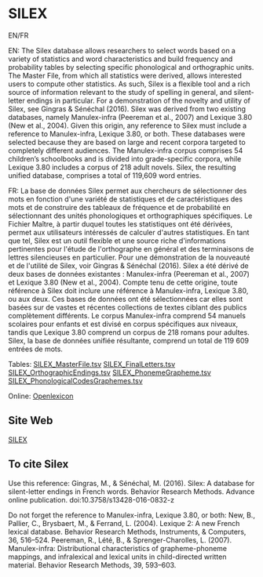 # SILEX #
EN/FR

EN: The Silex database allows researchers to select words based on a variety of statistics and word characteristics and build frequency and probability tables by selecting specific phonological and orthographic units.  The Master File, from which all statistics were derived, allows interested users to compute other statistics. As such, Silex is a flexible tool and a rich source of information relevant to the study of spelling in general, and silent-letter endings in particular. For a demonstration of the novelty and utility of Silex, see Gingras & Sénéchal (2016). Silex was derived from two existing databases, namely Manulex-infra (Peereman et al., 2007) and Lexique 3.80 (New et al., 2004). Given this origin, any reference to Silex must include a reference to Manulex-infra, Lexique 3.80, or both. These databases were selected because they are based on large and recent corpora targeted to completely different audiences. The Manulex-infra corpus comprises 54 children’s schoolbooks and is divided into grade-specific corpora, while Lexique 3.80 includes a corpus of 218 adult novels. Silex, the resulting unified database, comprises a total of 119,609 word entries.

FR: La base de données Silex permet aux chercheurs de sélectionner des mots en fonction d'une variété de statistiques et de caractéristiques des mots et de construire des tableaux de fréquence et de probabilité en sélectionnant des unités phonologiques et orthographiques spécifiques. Le Fichier Maître, à partir duquel toutes les statistiques ont été dérivées, permet aux utilisateurs intéressés de calculer d'autres statistiques. En tant que tel, Silex est un outil flexible et une source riche d'informations pertinentes pour l'étude de l'orthographe en général et des terminaisons de lettres silencieuses en particulier. Pour une démonstration de la nouveauté et de l'utilité de Silex, voir Gingras & Sénéchal (2016). Silex a été dérivé de deux bases de données existantes : Manulex-infra (Peereman et al., 2007) et Lexique 3.80 (New et al., 2004). Compte tenu de cette origine, toute référence à Silex doit inclure une référence à Manulex-infra, Lexique 3.80, ou aux deux. Ces bases de données ont été sélectionnées car elles sont basées sur de vastes et récentes collections de textes ciblant des publics complètement différents. Le corpus Manulex-infra comprend 54 manuels scolaires pour enfants et est divisé en corpus spécifiques aux niveaux, tandis que Lexique 3.80 comprend un corpus de 218 romans pour adultes. Silex, la base de données unifiée résultante, comprend un total de 119 609 entrées de mots.


Tables: 
[SILEX_MasterFile.tsv](http://www.lexique.org/databases/SILEX/SILEX_MasterFile.tsv)
[SILEX_FinalLetters.tsv](http://www.lexique.org/databases/SILEX/SILEX_FinalLetters.tsv)
[SILEX_OrthographicEndings.tsv](SILEX_http://www.lexique.org/databases/SILEX/SILEX_OrthographicEndings.tsv)
[SILEX_PhonemeGrapheme.tsv](http://www.lexique.org/databases/SILEX/SILEX_PhonemeGrapheme.tsv)
[SILEX_PhonologicalCodesGraphemes.tsv](http://www.lexique.org/databases/SILEX/SILEX_PhonologicalCodesGraphemes.tsv)

Online: [Openlexicon](http://chrplr.github.io/openlexicon)

## Site Web ##

[SILEX](https://carleton.ca/cllr/silex/)

## To cite Silex ##

Use this reference: 
Gingras, M., & Sénéchal, M. (2016). Silex: A database for silent-letter endings in French words. Behavior Research Methods. Advance online publication. doi:10.3758/s13428-016-0832-z

Do not forget the reference to Manulex-infra, Lexique 3.80, or both:
New, B., Pallier, C., Brysbaert, M., & Ferrand, L. (2004). Lexique 2: A new French lexical database. Behavior Research Methods, Instruments, & Computers, 36, 516–524.
Peereman, R., Lété, B., & Sprenger-Charolles, L. (2007). Manulex-infra: Distributional characteristics of grapheme-phoneme mappings, and infralexical and lexical units in child-directed written material. Behavior Research Methods, 39, 593–603.